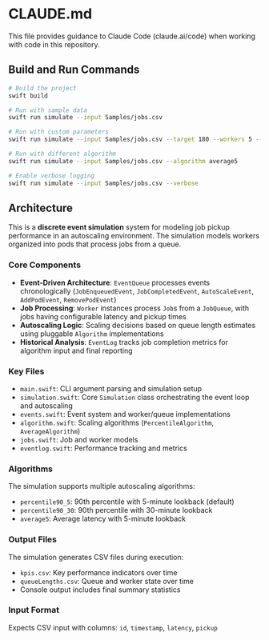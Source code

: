 # CLAUDE.md

This file provides guidance to Claude Code (claude.ai/code) when working with code in this repository.

## Build and Run Commands

```bash
# Build the project
swift build

# Run with sample data
swift run simulate --input Samples/jobs.csv

# Run with custom parameters
swift run simulate --input Samples/jobs.csv --target 180 --workers 5 --max-pods 10

# Run with different algorithm
swift run simulate --input Samples/jobs.csv --algorithm average5

# Enable verbose logging
swift run simulate --input Samples/jobs.csv --verbose
```

## Architecture

This is a **discrete event simulation** system for modeling job pickup performance in an autoscaling environment. The simulation models workers organized into pods that process jobs from a queue.

### Core Components

- **Event-Driven Architecture**: `EventQueue` processes events chronologically (`JobEnqueuedEvent`, `JobCompletedEvent`, `AutoScaleEvent`, `AddPodEvent`, `RemovePodEvent`)
- **Job Processing**: `Worker` instances process `Job`s from a `JobQueue`, with jobs having configurable latency and pickup times
- **Autoscaling Logic**: Scaling decisions based on queue length estimates using pluggable `Algorithm` implementations
- **Historical Analysis**: `EventLog` tracks job completion metrics for algorithm input and final reporting

### Key Files

- `main.swift`: CLI argument parsing and simulation setup
- `simulation.swift`: Core `Simulation` class orchestrating the event loop and autoscaling
- `events.swift`: Event system and worker/queue implementations  
- `algorithm.swift`: Scaling algorithms (`PercentileAlgorithm`, `AverageAlgorithm`)
- `jobs.swift`: Job and worker models
- `eventlog.swift`: Performance tracking and metrics

### Algorithms

The simulation supports multiple autoscaling algorithms:
- `percentile90_5`: 90th percentile with 5-minute lookback (default)
- `percentile90_30`: 90th percentile with 30-minute lookback  
- `average5`: Average latency with 5-minute lookback

### Output Files

The simulation generates CSV files during execution:
- `kpis.csv`: Key performance indicators over time
- `queueLengths.csv`: Queue and worker state over time
- Console output includes final summary statistics

### Input Format

Expects CSV input with columns: `id`, `timestamp`, `latency`, `pickup`
